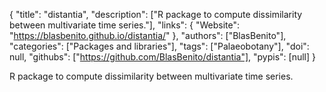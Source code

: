 {
  "title": "distantia",
  "description": ["R package to compute dissimilarity between multivariate time series."],
  "links": {
    "Website": "https://blasbenito.github.io/distantia/"
  },
  "authors": ["BlasBenito"],
  "categories": ["Packages and libraries"],
  "tags": ["Palaeobotany"],
  "doi": null,
  "githubs": ["https://github.com/BlasBenito/distantia"],
  "pypis": [null]
}

<!-- Generated by csv2md.R – do not edit by hand -->

R package to compute dissimilarity between multivariate time series.